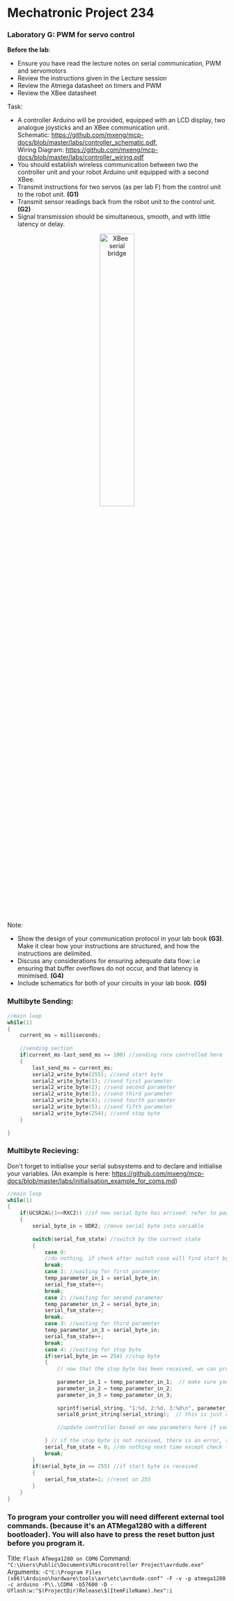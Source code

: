 # Mechatronic Project 234

### Laboratory G: PWM for servo control

**Before the lab**:
- Ensure you have read the lecture notes on serial communication, PWM and servomotors
- Review the instructions given in the Lecture session
- Review the Atmega datasheet on timers and PWM
- Review the XBee datasheet


Task:
- A controller Arduino will be provided, equipped with an LCD display, two analogue joysticks and an XBee communication unit.  
  Schematic: https://github.com/mxeng/mcp-docs/blob/master/labs/controller_schematic.pdf,  
  Wiring Diagram: https://github.com/mxeng/mcp-docs/blob/master/labs/controller_wiring.pdf
- You should establish wireless communication between two the controller unit and your robot Arduino unit equipped with a second XBee.
- Transmit instructions for two servos (as per lab F) from the control unit to the robot unit. **(G1)**
- Transmit sensor readings back from the robot unit to the control unit. **(G2)**
- Signal transmission should be simultaneous, smooth, and with little latency or delay.

<p align="center"> <img src="http://itp.nyu.edu/archive/physcomp-spring2014/uploads/XbeeCommunication.png" alt="XBee serial bridge" width="40%"> </p>


Note:
- Show the design of your communication protocol in your lab book **(G3)**. Make it clear how
your instructions are structured, and how the instructions are delimited.
- Discuss any considerations for ensuring adequate data flow: i.e ensuring that buffer overflows
do not occur, and that latency is minimised. **(G4)**
- Include schematics for both of your circuits in your lab book. **(G5)**

### Multibyte Sending:
```c
//main loop
while(1)
{
	current_ms = milliseconds;
	
	//sending section
	if(current_ms-last_send_ms >= 100) //sending rate controlled here
	{
		last_send_ms = current_ms;
		serial2_write_byte(255); //send start byte
		serial2_write_byte(1); //send first parameter
		serial2_write_byte(2); //send second parameter
		serial2_write_byte(3); //send third parameter
		serial2_write_byte(4); //send fourth parameter
		serial2_write_byte(5); //send fifth parameter
		serial2_write_byte(254); //send stop byte
	}
	
}
```

### Multibyte Recieving:
Don't forget to initialise your serial subsystems and to declare and initialise your variables.
(An example is here: https://github.com/mxeng/mcp-docs/blob/master/labs/initialisation_example_for_coms.md)
```c
//main loop
while(1)
{
	if(UCSR2A&(1<<RXC2)) //if new serial byte has arrived: refer to page 238 of datasheet. Single bit flag indicates a new byte is available
	{
		serial_byte_in = UDR2; //move serial byte into variable
		
		switch(serial_fsm_state) //switch by the current state
		{
			case 0:
			//do nothing, if check after switch case will find start byte and set serial_fsm_state to 1
			break;
			case 1: //waiting for first parameter
			temp_parameter_in_1 = serial_byte_in;
			serial_fsm_state++;
			break;
			case 2: //waiting for second parameter
			temp_parameter_in_2 = serial_byte_in;
			serial_fsm_state++;
			break;
			case 3: //waiting for third parameter
			temp_parameter_in_3 = serial_byte_in;
			serial_fsm_state++;
			break;
			case 4: //waiting for stop byte
			if(serial_byte_in == 254) //stop byte
			{
				// now that the stop byte has been received, we can process the whole message
				
				parameter_in_1 = temp_parameter_in_1;  // make sure you use meaningful variable names here! parameter_in_1 is a placeholder
				parameter_in_2 = temp_parameter_in_2;
				parameter_in_3 = temp_parameter_in_3;
				
				sprintf(serial_string, "1:%d, 2:%d, 3:%d\n", parameter_in_1, parameter_in_2, parameter_in_3);
				serial0_print_string(serial_string);  // this is just debugging, printing to the USB serial to make sure the right messages are received
				
				//update controller based on new parameters here if you only want to run it after a new message
				
			} // if the stop byte is not received, there is an error, so no commands are implemented
			serial_fsm_state = 0; //do nothing next time except check for start byte (below)
			break;
		}
		if(serial_byte_in == 255) //if start byte is received
		{
			serial_fsm_state=1; //reset on 255
		}
	}
}
```

### To program your controller you will need different external tool commands. (because it's an ATMega1280 with a different bootloader). You will also have to press the reset button just before you program it.
Title:
```Flash ATmega1280 on COM6```
Command:
```"C:\Users\Public\Documents\Microcontroller Project\avrdude.exe"```
Arguments:
```-C"C:\Program Files (x86)\Arduino\hardware\tools\avr\etc\avrdude.conf" -F -v -p atmega1280 -c arduino -P\\.\COM4 -b57600 -D -Uflash:w:"$(ProjectDir)Release\$(ItemFileName).hex":i```
